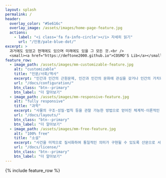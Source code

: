 ```yaml
---
layout: splash
permalink: /
header:
  overlay_color: "#5e616c"
  overlay_image: /assets/images/home-page-feature.jpg
  actions:
    - label: "<i class='fa fa-info-circle'></i> 자세히 읽기"
      url: "/인용/pale-blue-dot/"
excerpt: >
  과거에도 있었고 현재에도 있으며 미래에도 있을 그 모든 것.<br />
  <small><a href="https://deftone2000.github.io">COSMO'S Lib</a></small>
feature_row:
  - image_path: /assets/images/mm-customizable-feature.jpg
    alt: "customizable"
    title: "인문/사회/역사"
    excerpt: "인간과 인간의 근원문제, 인간과 인간의 문화에 관심을 갖거나 인간의 가치와 인간만이 지닌 자기표현 능력을 바르게 이해하기 위한 과학적인 연구 방법에 관심을 갖는 학문 분야로서 인간의 사상과 문화에 관해 탐구하는 학문"
    url: "/docs/configuration/"
    btn_class: "btn--primary"
    btn_label: "더 알아보기"
  - image_path: /assets/images/mm-responsive-feature.jpg
    alt: "fully responsive"
    title: "과학"
    excerpt: "사물의 구조·성질·법칙 등을 관찰 가능한 방법으로 얻어진 체계적·이론적인 지식의 체계를 말한다. 좁게는 인류가 경험주의와 방법론적 자연주의에 근거하여 실험을 통해 얻어낸 자연계에 대한 지식"
    url: "/docs/layouts/"
    btn_class: "btn--primary"
    btn_label: "더 알아보기"
  - image_path: /assets/images/mm-free-feature.jpg
    alt: "100% free"
    title: "소설"
    excerpt: "사건을 미적으로 질서화하여 통일적인 의미가 구현될 수 있도록 산문으로 서술한 서사 문예이다. 인류사적 보편성을 담고 있는 소설일수록 생명력이 강한 경향이 있고 이런 소설은 '고전'이라고 명명되며 오래도록 읽힌다."
    url: "/docs/license/"
    btn_class: "btn--primary"
    btn_label: "더 알아보기"
---
```


{% include feature_row %}